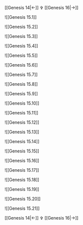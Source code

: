 
[[Genesis 14|<-]] ✞ [[Genesis 16|->]]

![[Genesis 15.1]]

![[Genesis 15.2]]

![[Genesis 15.3]]

![[Genesis 15.4]]

![[Genesis 15.5]]

![[Genesis 15.6]]

![[Genesis 15.7]]

![[Genesis 15.8]]

![[Genesis 15.9]]

![[Genesis 15.10]]

![[Genesis 15.11]]

![[Genesis 15.12]]

![[Genesis 15.13]]

![[Genesis 15.14]]

![[Genesis 15.15]]

![[Genesis 15.16]]

![[Genesis 15.17]]

![[Genesis 15.18]]

![[Genesis 15.19]]

![[Genesis 15.20]]

![[Genesis 15.21]]

[[Genesis 14|<-]] ✞ [[Genesis 16|->]]
